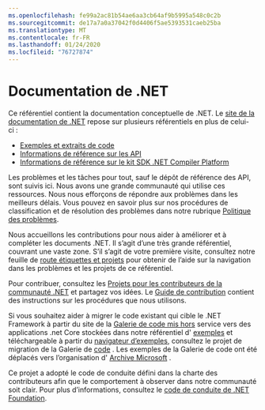 ```yaml
---
ms.openlocfilehash: fe99a2ac81b54ae6aa3cb64af9b5995a548c0c2b
ms.sourcegitcommit: de17a7a0a37042f0d4406f5ae5393531caeb25ba
ms.translationtype: MT
ms.contentlocale: fr-FR
ms.lasthandoff: 01/24/2020
ms.locfileid: "76727874"
---
```

# <a name="net-docs"></a>Documentation de .NET

Ce référentiel contient la documentation conceptuelle de .NET. Le [site de la documentation de .NET](https://docs.microsoft.com/dotnet) repose sur plusieurs référentiels en plus de celui-ci :

- [Exemples et extraits de code](https://github.com/dotnet/samples)
- [Informations de référence sur les API](https://github.com/dotnet/dotnet-api-docs)
- [Informations de référence sur le kit SDK .NET Compiler Platform](https://github.com/dotnet/roslyn-api-docs)

Les problèmes et les tâches pour tout, sauf le dépôt de référence des API, sont suivis ici. Nous avons une grande communauté qui utilise ces ressources. Nous nous efforçons de répondre aux problèmes dans les meilleurs délais. Vous pouvez en savoir plus sur nos procédures de classification et de résolution des problèmes dans notre rubrique [Politique des problèmes](issues-policy.md).

Nous accueillons les contributions pour nous aider à améliorer et à compléter les documents .NET. Il s’agit d’une très grande référentiel, couvrant une vaste zone. S’il s’agit de votre première visite, consultez notre feuille de [route étiquettes et projets](styleguide/labels-projects.md) pour obtenir de l’aide sur la navigation dans les problèmes et les projets de ce référentiel.

Pour contribuer, consultez les [Projets pour les contributeurs de la communauté .NET](https://github.com/dotnet/docs/projects/35) et partagez vos idées. Le [Guide de contribution](CONTRIBUTING.md) contient des instructions sur les procédures que nous utilisons. 

Si vous souhaitez aider à migrer le code existant qui cible le .NET Framework à partir du site de la [Galerie de code mis hors](https://docs.microsoft.com/teamblog/msdn-code-gallery-retired) service vers des applications .net Core stockées dans notre référentiel d' [exemples](https://github.com/dotnet/samples) et téléchargeable à partir du [navigateur d’exemples](https://docs.microsoft.com/samples/browse), consultez le projet de migration de la Galerie de [code](https://github.com/dotnet/docs/projects/88) . Les exemples de la Galerie de code ont été déplacés vers l’organisation d' [Archive Microsoft](https://github.com/microsoftarchive?q=msdn-code-gallery) .

Ce projet a adopté le code de conduite défini dans la charte des contributeurs afin que le comportement à observer dans notre communauté soit clair.
Pour plus d’informations, consultez le [code de conduite de .NET Foundation](https://dotnetfoundation.org/code-of-conduct).
